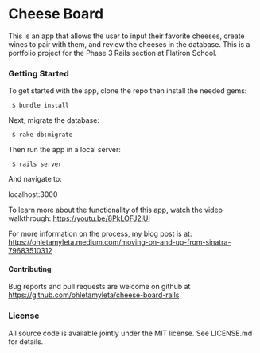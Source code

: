 # Cheese Board

This is an app that allows the user to input their favorite cheeses, create wines to pair with them, and review the cheeses in the database.  This is a portfolio project for the Phase 3 Rails section at Flatiron School.

### Getting Started

To get started with the app, clone the repo then install the needed gems:

` $ bundle install`

Next, migrate the database:

` $ rake db:migrate`

Then run the app in a local server:

` $ rails server`

And navigate to:

localhost:3000 

To learn more about the functionality of this app, watch the video walkthrough:  https://youtu.be/8PkLOFJ2iUI

For more information on the process, my blog post is at:  https://ohletamyleta.medium.com/moving-on-and-up-from-sinatra-79683510312

#### Contributing

Bug reports and pull requests are welcome on github at https://github.com/ohletamyleta/cheese-board-rails

### License

All source code is available jointly under the MIT license.  See LICENSE.md for details.